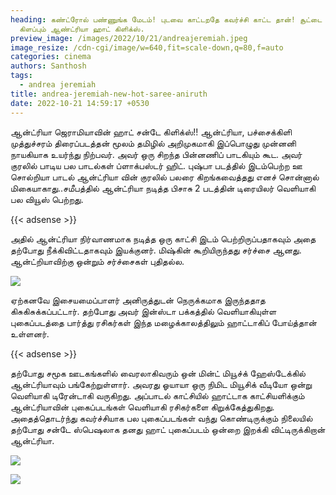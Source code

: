 ```yaml
---
heading: கண்ட்ரோல் பண்ணுங்க மேடம்! புடவை காட்டறதே கவர்ச்சி காட்ட தான்! சூட்டை
  கிளப்பும் ஆண்ட்ரியா ஹாட் கிளிக்ஸ்.
preview_image: /images/2022/10/21/andreajeremiah.jpeg
image_resize: /cdn-cgi/image/w=640,fit=scale-down,q=80,f=auto
categories: cinema
authors: Santhosh
tags:
  - andrea jeremiah
title: andrea-jeremiah-new-hot-saree-aniruth
date: 2022-10-21 14:59:17 +0530
---
```

ஆன்ட்ரியா ஜெராமியாவின் ஹாட் சன்டே கிளிக்ஸ்!!
ஆன்ட்ரியா, பச்சைக்கிளி முத்துச்சரம் திரைப்படத்தன் மூலம் தமிழில் அறிமுகமாகி இப்பொழுது முன்னனி நாயகியாக உயர்ந்து நிற்பவர். அவர் ஒரு சிறந்த பின்னணிப் பாடகியும் கூட. அவர் குரலில் பாடிய பல பாடல்கள் ப்ளாக்பஸ்டர் ஹிட்.  புஷ்பா படத்தில் இடம்பெற்ற ஊ சொல்றியா பாடல் ஆன்ட்ரியா வின் குரலில் பலரை கிறங்கவைத்தது எனச் சொன்னால் மிகையாகாது..சமீபத்தில் ஆன்ட்ரியா நடித்த பிசாசு 2 படத்தின் டிரையிலர் வெளியாகி பல வியூஸ் பெற்றது.

{{< adsense >}}

அதில் ஆன்ட்ரியா நிர்வாணமாக நடித்த ஒரு காட்சி இடம் பெற்றிருப்பதாகவும் அதை தற்போது நீக்கிவிட்டதாகவும் இயக்குனர். மிஷ்கின் கூறியிருந்தது சர்ச்சை ஆனது. ஆன்ட்றியாவிற்கு ஒன்றும் சர்ச்சைகள் புதிதல்ல. 

![](/images/2022/10/21/andrea-jeremiah-new-hot-saree-aniruth2.jpeg)

ஏற்கனவே இசையமைப்பாளர் அனிருத்துடன் நெருக்கமாக இருந்ததாத கிசுகிசுக்கப்பட்டார். தற்போது அவர் இன்ஸ்டா பக்கத்தில் வெளியாகியுள்ள புகைப்படத்தை பார்த்து ரசிகர்கள் இந்த மழைக்காலத்திலும் ஹாட்டாகிப் போய்த்தான் உள்ளனர்.

{{< adsense >}}

தற்போது சமூக ஊடகங்களில் வைரலாகிவரும் ஒன் மின்ட் மியூச்க் ஹேஸ்டேக்கில் ஆன்ட்ரியாவும் பங்கேற்றுள்ளார். அவரது ஓயாயா ஒரு நிமிட மியூசிக் வீடியோ ஒன்று வெளியாகி டிரேன்டாகி வருகிறது. அப்பாடல் காட்சியில் ஹாட்டாக காட்சியளிக்கும் ஆன்ட்ரியாவின் புகைப்படங்கள் வெளியாகி ரசிகர்களை கிறுக்கேத்துகிறது.
அதைத்தொடர்ந்து கவர்ச்சியாக பல புகைப்படங்கள் வந்து கொண்டிருக்கும் நிலையில் தற்போது சன்டே ஸ்பெஷலாக தனது ஹாட் புகைப்படம் ஒன்றை இறக்கி விட்டிருக்கிறான் ஆன்ட்ரியா.

![](/images/2022/10/21/andrea-jeremiah-new-hot-saree-aniruth.jpeg)

![](/images/2022/10/21/andrea-jeremiah-new-hot-saree-aniruth4.jpeg)